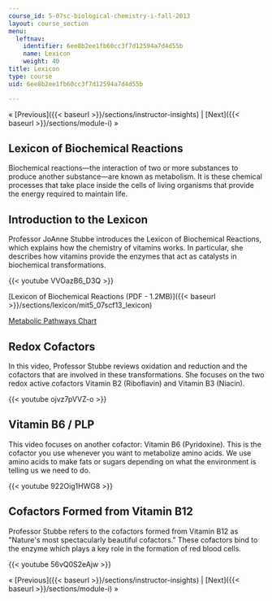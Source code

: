 ```yaml
---
course_id: 5-07sc-biological-chemistry-i-fall-2013
layout: course_section
menu:
  leftnav:
    identifier: 6ee8b2ee1fb60cc3f7d12594a7d4d55b
    name: Lexicon
    weight: 40
title: Lexicon
type: course
uid: 6ee8b2ee1fb60cc3f7d12594a7d4d55b

---
```


« [Previous]({{< baseurl >}}/sections/instructor-insights) | [Next]({{< baseurl >}}/sections/module-i) »

Lexicon of Biochemical Reactions
--------------------------------

Biochemical reactions—the interaction of two or more substances to produce another substance—are known as metabolism. It is these chemical processes that take place inside the cells of living organisms that provide the energy required to maintain life.

Introduction to the Lexicon
---------------------------

Professor JoAnne Stubbe introduces the Lexicon of Biochemical Reactions, which explains how the chemistry of vitamins works. In particular, she describes how vitamins provide the enzymes that act as catalysts in biochemical transformations.

{{< youtube VVOazB6_D3Q >}}

[Lexicon of Biochemical Reactions (PDF - 1.2MB)]({{< baseurl >}}/sections/lexicon/mit5_07scf13_lexicon)

[Metabolic Pathways Chart](http://www.iubmb-nicholson.org/chart.html)

Redox Cofactors
---------------

In this video, Professor Stubbe reviews oxidation and reduction and the cofactors that are involved in these transformations. She focuses on the two redox active cofactors Vitamin B2 (Riboflavin) and Vitamin B3 (Niacin).

{{< youtube ojvz7pVVZ-o >}}

Vitamin B6 / PLP
----------------

This video focuses on another cofactor: Vitamin B6 (Pyridoxine). This is the cofactor you use whenever you want to metabolize amino acids. We use amino acids to make fats or sugars depending on what the environment is telling us we need to do.

{{< youtube 922Oig1HWG8 >}}

Cofactors Formed from Vitamin B12
---------------------------------

Professor Stubbe refers to the cofactors formed from Vitamin B12 as "Nature's most spectacularly beautiful cofactors." These cofactors bind to the enzyme which plays a key role in the formation of red blood cells.

{{< youtube 56vQ0S2eAjw >}}

« [Previous]({{< baseurl >}}/sections/instructor-insights) | [Next]({{< baseurl >}}/sections/module-i) »